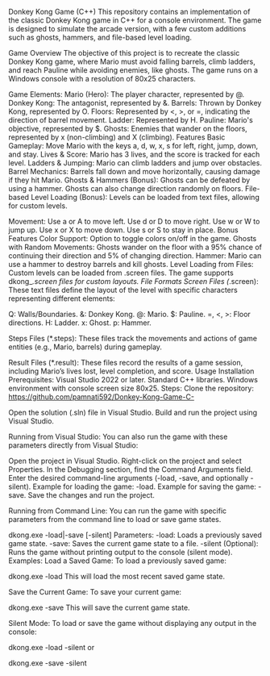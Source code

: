 Donkey Kong Game (C++)
This repository contains an implementation of the classic Donkey Kong game in C++ for a console environment. The game is designed to simulate the arcade version, with a few custom additions such as ghosts, hammers, and file-based level loading.


Game Overview
The objective of this project is to recreate the classic Donkey Kong game, where Mario must avoid falling barrels, climb ladders, and reach Pauline while avoiding enemies, like ghosts. The game runs on a Windows console with a resolution of 80x25 characters.

Game Elements:
Mario (Hero): The player character, represented by @.
Donkey Kong: The antagonist, represented by &.
Barrels: Thrown by Donkey Kong, represented by O.
Floors: Represented by <, >, or =, indicating the direction of barrel movement.
Ladder: Represented by H.
Pauline: Mario's objective, represented by $.
Ghosts: Enemies that wander on the floors, represented by x (non-climbing) and X (climbing).
Features
Basic Gameplay: Move Mario with the keys a, d, w, x, s for left, right, jump, down, and stay.
Lives & Score: Mario has 3 lives, and the score is tracked for each level.
Ladders & Jumping: Mario can climb ladders and jump over obstacles.
Barrel Mechanics: Barrels fall down and move horizontally, causing damage if they hit Mario.
Ghosts & Hammers (Bonus): Ghosts can be defeated by using a hammer. Ghosts can also change direction randomly on floors.
File-based Level Loading (Bonus): Levels can be loaded from text files, allowing for custom levels.

Movement:
Use a or A to move left.
Use d or D to move right.
Use w or W to jump up.
Use x or X to move down.
Use s or S to stay in place.
Bonus Features
Color Support: Option to toggle colors on/off in the game.
Ghosts with Random Movements: Ghosts wander on the floor with a 95% chance of continuing their direction and 5% of changing direction.
Hammer: Mario can use a hammer to destroy barrels and kill ghosts.
Level Loading from Files: Custom levels can be loaded from .screen files. The game supports dkong_*.screen files for custom layouts.
File Formats
Screen Files (*.screen):
These text files define the layout of the level with specific characters representing different elements:

Q: Walls/Boundaries.
&: Donkey Kong.
@: Mario.
$: Pauline.
=, <, >: Floor directions.
H: Ladder.
x: Ghost.
p: Hammer.

Steps Files (*.steps):
These files track the movements and actions of game entities (e.g., Mario, barrels) during gameplay.

Result Files (*.result):
These files record the results of a game session, including Mario’s lives lost, level completion, and score.
Usage
Installation
Prerequisites:
Visual Studio 2022 or later.
Standard C++ libraries.
Windows environment with console screen size 80x25.
Steps:
Clone the repository: 
https://github.com/pamnati592/Donkey-Kong-Game-C-

Open the solution (.sln) file in Visual Studio.
Build and run the project using Visual Studio.

Running from Visual Studio:
You can also run the game with these parameters directly from Visual Studio:

Open the project in Visual Studio.
Right-click on the project and select Properties.
In the Debugging section, find the Command Arguments field.
Enter the desired command-line arguments (-load, -save, and optionally -silent).
Example for loading the game: -load.
Example for saving the game: -save.
Save the changes and run the project.

Running from Command Line:
You can run the game with specific parameters from the command line to load or save game states.

dkong.exe -load|-save [-silent]
Parameters:
-load: Loads a previously saved game state.
-save: Saves the current game state to a file.
-silent (Optional): Runs the game without printing output to the console (silent mode).
Examples:
Load a Saved Game: To load a previously saved game:

dkong.exe -load
This will load the most recent saved game state.

Save the Current Game: To save your current game:

dkong.exe -save
This will save the current game state.

Silent Mode: To load or save the game without displaying any output in the console:

dkong.exe -load -silent
or

dkong.exe -save -silent

